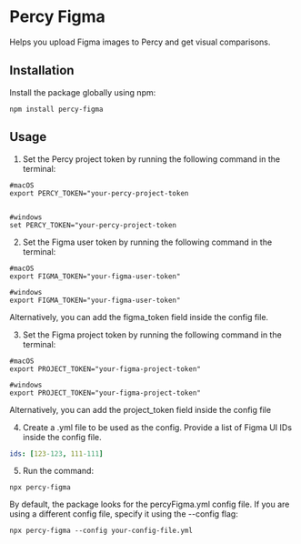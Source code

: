 
# Percy Figma

Helps you upload Figma images to Percy and get visual comparisons.

## Installation

Install the package globally using npm:

```shell
npm install percy-figma
```


## Usage

1. Set the Percy project token by running the following command in the terminal:
```shell
#macOS
export PERCY_TOKEN="your-percy-project-token


#windows
set PERCY_TOKEN="your-percy-project-token
```
2. Set the Figma user token by running the following command in the terminal:
```shell
#macOS
export FIGMA_TOKEN="your-figma-user-token"

#windows
export FIGMA_TOKEN="your-figma-user-token"
```
Alternatively, you can add the figma_token field inside the config file.

3. Set the Figma project token by running the following command in the terminal:
```shell
#macOS
export PROJECT_TOKEN="your-figma-project-token"

#windows
export PROJECT_TOKEN="your-figma-project-token"
```
Alternatively, you can add the project_token field inside the config file

4. Create a .yml file to be used as the config. Provide a list of Figma UI IDs inside the config file.
```yml
ids: [123-123, 111-111]
```

5. Run the command:
```shell
npx percy-figma
```

By default, the package looks for the percyFigma.yml config file. If you are using a different config file, specify it using the --config flag:
```shell
npx percy-figma --config your-config-file.yml
```